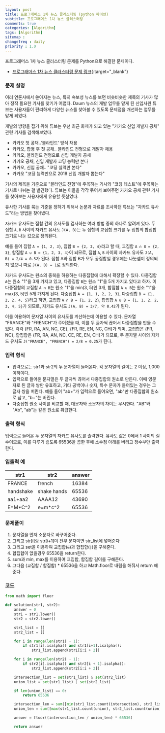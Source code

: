 ```yaml
---
layout: post
title: 프로그래머스 1차 뉴스 클러스터링 (python 파이썬)
subtitle: 프로그래머스 1차 뉴스 클러스터링
comments: true
categories: [Algorithm]
tags: [Algorithm]
sitemap :
changefreq : daily
priority : 1.0
---
```

프로그래머스 1차 뉴스 클러스터링 문제를 Python으로 해결한 문제이다.  

* [프로그래머스 1차 뉴스 클러스터링 문제 링크](https://programmers.co.kr/learn/courses/30/lessons/17677){:target="_blank"}


### 문제 설명
여러 언론사에서 쏟아지는 뉴스, 특히 속보성 뉴스를 보면 비슷비슷한 제목의 기사가 많아 정작 필요한 기사를 찾기가 어렵다. Daum 뉴스의 개발 업무를 맡게 된 신입사원 튜브는 사용자들이 편리하게 다양한 뉴스를 찾아볼 수 있도록 문제점을 개선하는 업무를 맡게 되었다.

개발의 방향을 잡기 위해 튜브는 우선 최근 화제가 되고 있는 "카카오 신입 개발자 공채" 관련 기사를 검색해보았다.

* 카카오 첫 공채..'블라인드' 방식 채용
* 카카오, 합병 후 첫 공채.. 블라인드 전형으로 개발자 채용
* 카카오, 블라인드 전형으로 신입 개발자 공채
* 카카오 공채, 신입 개발자 코딩 능력만 본다
* 카카오, 신입 공채.. "코딩 실력만 본다"
* 카카오 "코딩 능력만으로 2018 신입 개발자 뽑는다"

기사의 제목을 기준으로 "블라인드 전형"에 주목하는 기사와 "코딩 테스트"에 주목하는 기사로 나뉘는 걸 발견했다. 튜브는 이들을 각각 묶어서 보여주면 카카오 공채 관련 기사를 찾아보는 사용자에게 유용할 듯싶었다.

유사한 기사를 묶는 기준을 정하기 위해서 논문과 자료를 조사하던 튜브는 "자카드 유사도"라는 방법을 찾아냈다.

자카드 유사도는 집합 간의 유사도를 검사하는 여러 방법 중의 하나로 알려져 있다. 두 집합 ```A```, ```B``` 사이의 자카드 유사도 ```J(A, B)```는 두 집합의 교집합 크기를 두 집합의 합집합 크기로 나눈 값으로 정의된다.

예를 들어 집합 ```A = {1, 2, 3}```, 집합 ```B = {2, 3, 4}```라고 할 때, 교집합 ```A ∩ B = {2, 3}```, 합집합 ```A ∪ B = {1, 2, 3, 4}```이 되므로, 집합 ```A```, ```B``` 사이의 자카드 유사도 ```J(A, B) = 2/4 = 0.5```가 된다. 집합 A와 집합 B가 모두 공집합일 경우에는 나눗셈이 정의되지 않으니 따로 ```J(A, B) = 1```로 정의한다.

자카드 유사도는 원소의 중복을 허용하는 다중집합에 대해서 확장할 수 있다. 다중집합 ```A```는 원소 "1"을 3개 가지고 있고, 다중집합 ```B```는 원소 "1"을 5개 가지고 있다고 하자. 이 다중집합의 교집합 ```A ∩ B```는 원소 "1"을 min(3, 5)인 3개, 합집합 ```A ∪ B```는 원소 "1"을 max(3, 5)인 5개 가지게 된다. 다중집합 ```A = {1, 1, 2, 2, 3}```, 다중집합 ```B = {1, 2, 2, 4, 5}```라고 하면, 교집합 ```A ∩ B = {1, 2, 2}```, 합집합 ```A ∪ B = {1, 1, 2, 2, 3, 4, 5}```가 되므로, 자카드 유사도 ```J(A, B) = 3/7, 약 0.42```가 된다.

이를 이용하여 문자열 사이의 유사도를 계산하는데 이용할 수 있다. 문자열 "FRANCE"와 "FRENCH"가 주어졌을 때, 이를 두 글자씩 끊어서 다중집합을 만들 수 있다. 각각 {FR, RA, AN, NC, CE}, {FR, RE, EN, NC, CH}가 되며, 교집합은 {FR, NC}, 합집합은 {FR, RA, AN, NC, CE, RE, EN, CH}가 되므로, 두 문자열 사이의 자카드 유사도 ```J("FRANCE", "FRENCH") = 2/8 = 0.25```가 된다.


### 입력 형식
* 입력으로는 str1과 str2의 두 문자열이 들어온다. 각 문자열의 길이는 2 이상, 1,000 이하이다.
* 입력으로 들어온 문자열은 두 글자씩 끊어서 다중집합의 원소로 만든다. 이때 영문자로 된 글자 쌍만 유효하고, 기타 공백이나 숫자, 특수 문자가 들어있는 경우는 그 글자 쌍을 버린다. 예를 들어 "ab+"가 입력으로 들어오면, "ab"만 다중집합의 원소로 삼고, "b+"는 버린다.
* 다중집합 원소 사이를 비교할 때, 대문자와 소문자의 차이는 무시한다. "AB"와 "Ab", "ab"는 같은 원소로 취급한다.

### 출력 형식
입력으로 들어온 두 문자열의 자카드 유사도를 출력한다. 유사도 값은 0에서 1 사이의 실수이므로, 이를 다루기 쉽도록 65536을 곱한 후에 소수점 아래를 버리고 정수부만 출력한다.

### 입출력 예

|str1|str2|answer|
|-----|-----|-----|
|FRANCE|french|16384|
|handshake|shake hands|65536|
|aa1+aa2|AAAA12|43690|
|E=M*C^2|e=m*c^2|65536|


### 문제풀이
1. 문자열을 먼저 소문자로 바꾸어준다.
2. 그리고 str[i]랑 str[i+1]이 전부 문자이면 str_list에 넣어준다
3. 그리고 set을 이용하여 교집합(```&```)과 합집합(```|```)을 구해준다.
4. 합집합이 없을경우 65536을 return한다.
5. sum과 min, max를 이용하여 교집합, 합집합 길이를 구해준다.
6. 그다음 (교집합 / 합집합) * 65536을 하고 Math.floor로 내림을 해줘서 return 해준다.

### 코드
```python
from math import floor

def solution(str1, str2):
    answer = 0
    str1 = str1.lower()
    str2 = str2.lower()

    str1_list = []
    str2_list = []

    for i in range(len(str1) - 1):
        if str1[i].isalpha() and str1[i+1].isalpha():
            str1_list.append(str1[i:i + 2])

    for i in range(len(str2) - 1):
        if str2[i].isalpha() and str2[i + 1].isalpha():
            str2_list.append(str2[i:i + 2])

    intersection_list = set(str1_list) & set(str2_list)
    union_list = set(str1_list) | set(str2_list)

    if len(union_list) == 0:
        return 65536

    intersection_len = sum([min(str1_list.count(intersection), str2_list.count(intersection)) for intersection in intersection_list])
    union_len = sum([max(str1_list.count(union), str2_list.count(union)) for union in union_list])

    answer = floor((intersection_len / union_len) * 65536)

    return answer
```
